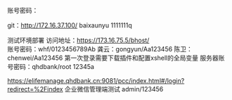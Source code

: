 账号密码：


git：http://172.16.37.100/
baixaunyu
1111111q

测试环境部署
访问地址：https://173.16.75.5/bhost/  
账号密码：whf/0123456789Ab 龚云：gongyun/Aa123456 陈卫：chenwei/Aa123456
第一次登录需要下载插件和配置xshell的全局变量
服务器账号密码：qhdbank/root  12345a

https://elifemanage.qhdbank.cn:9081/pcc/index.html#/login?redirect=%2Findex
企业微信管理端测试 admin/123456

